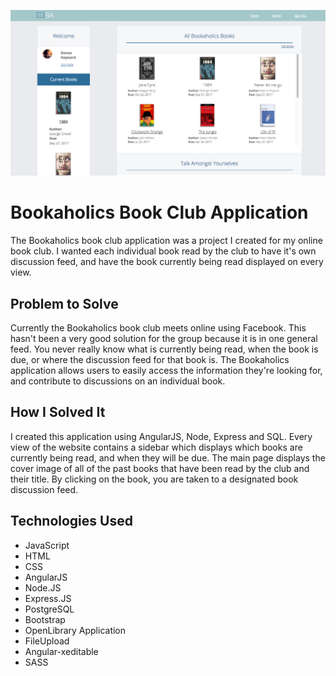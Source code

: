![alt text](https://github.com/ErinBlack/bookaholics-book-club/blob/master/public/images/front-page.jpg "Bookaholics Home Page")


# Bookaholics Book Club Application
The Bookaholics book club application was a project I created for my online book club. I wanted each individual book read by the club to have it's own discussion feed, and have the book currently being read displayed on every view.

## Problem to Solve
Currently the Bookaholics book club meets online using Facebook. This hasn't been a very good solution for the group because it is in one general feed. You never really know what is currently being read, when the book is due, or where the discussion feed for that book is. The Bookaholics application allows users to easily access the information they're looking for, and contribute to discussions on an individual book.

## How I Solved It
I created this application using AngularJS, Node, Express and SQL. Every view of the website contains a sidebar which displays which books are currently being read, and when they will be due. The main page displays the cover image of all of the past books that have been read by the club and their title. By clicking on the book, you are taken to a designated book discussion feed.

## Technologies Used
* JavaScript
* HTML
* CSS
* AngularJS
* Node.JS
* Express.JS
* PostgreSQL
* Bootstrap
* OpenLibrary Application
* FileUpload
* Angular-xeditable
* SASS
